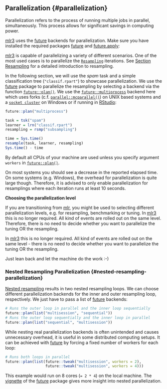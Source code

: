 ## Parallelization {#parallelization}

Parallelization refers to the process of running multiple jobs in parallel, simultaneously.
This process allows for significant savings in computing power.

[mlr3](https://mlr3.mlr-org.com) uses the [future](https://cran.r-project.org/package=future) backends for parallelization.
Make sure you have installed the required packages [future](https://cran.r-project.org/package=future) and [future.apply](https://cran.r-project.org/package=future.apply):

[mlr3](https://mlr3.mlr-org.com) is capable of parallelizing a variety of different scenarios.
One of the most used cases is to parallelize the [`Resampling`](https://mlr3.mlr-org.com/reference/Resampling.html) iterations.
See [Section Resampling](#resampling) for a detailed introduction to resampling.

In the following section, we will use the _spam_ task and a simple classification tree (`"classif.rpart"`) to showcase parallelization.
We use the [future](https://cran.r-project.org/package=future) package to parallelize the resampling by selecting a backend via the function [`future::plan()`](https://www.rdocumentation.org/packages/future/topics/plan).
We use the [`future::multiprocess`](https://www.rdocumentation.org/packages/future/topics/multiprocess) backend here which uses forks (c.f. [`parallel::mcparallel()`](https://www.rdocumentation.org/packages/parallel/topics/mcparallel)) on UNIX based systems and a [`socket cluster`](https://www.rdocumentation.org/packages/parallel/topics/makePSockCluster) on Windows or if running in [RStudio](https://rstudio.com/):



```r
future::plan("multiprocess")

task = tsk("spam")
learner = lrn("classif.rpart")
resampling = rsmp("subsampling")

time = Sys.time()
resample(task, learner, resampling)
Sys.time() - time
```
By default all CPUs of your machine are used unless you specify argument `workers` in [`future::plan()`](https://www.rdocumentation.org/packages/future/topics/plan).

On most systems you should see a decrease in the reported elapsed time.
On some systems (e.g. Windows), the overhead for parallelization is quite large though.
Therefore, it is advised to only enable parallelization for resamplings where each iteration runs at least 10 seconds.

**Choosing the parallelization level**

If you are transitioning from [mlr](https://cran.r-project.org/package=mlr), you might be used to selecting different parallelization levels, e.g. for resampling, benchmarking or tuning.
In [mlr3](https://mlr3.mlr-org.com) this is no longer required.
All kind of events are rolled out on the same level.
Therefore, there is no need to decide whether you want to parallelize the tuning OR the resampling.

In [mlr3](https://mlr3.mlr-org.com) this is no longer required.
All kind of events are rolled out on the same level - there is no need to decide whether you want to parallelize the tuning OR the resampling.

Just lean back and let the machine do the work :-)

### Nested Resampling Parallelization {#nested-resampling-parallelization}

[Nested resampling](#nested-resampling) results in two nested resampling loops.
We can choose different parallelization backends for the inner and outer resampling loop, respectively.
We just have to pass a list of [future](https://cran.r-project.org/package=future) backends:


```r
# Runs the outer loop in parallel and the inner loop sequentially
future::plan(list("multisession", "sequential"))
# Runs the outer loop sequentially and the inner loop in parallel
future::plan(list("sequential", "multisession"))
```

While nesting real parallelization backends is often unintended and causes unnecessary overhead, it is useful in some distributed computing setups.
It can be achieved with [future](https://cran.r-project.org/package=future) by forcing a fixed number of workers for each loop:


```r
# Runs both loops in parallel
future::plan(list(future::tweak("multisession", workers = 2),
                  future::tweak("multisession", workers = 4)))
```

This example would run on 8 cores (`= 2 * 4`) on the local machine.
The [vignette](https://cran.r-project.org/web/packages/future/vignettes/future-3-topologies.html) of the [future](https://cran.r-project.org/package=future) package gives more insight into nested parallelization.
